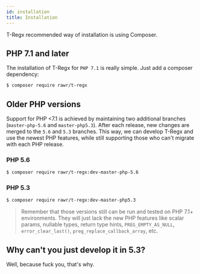 ```yaml
---
id: installation
title: Installation
---
```


T-Regx recommended way of installation is using Composer.

## PHP 7.1 and later

The installation of T-Regx for `PHP 7.1` is really simple. Just add a composer dependency:

```bash
$ composer require rawr/t-regx
```

## Older PHP versions

Support for PHP <7.1 is achieved by maintaining two additional branches (`master-php-5.6` and `master-php5.3`).
After each release, new changes are merged to the `5.6` and `5.3` branches. This way, we can develop 
T-Regx and use the newest PHP features, while still supporting those who can't migrate with each PHP release.

### PHP 5.6

```bash
$ composer require rawr/t-regx:dev-master-php-5.6
```

### PHP 5.3

```bash
$ composer require rawr/t-regx:dev-master-php5.3
```

> Remember that those versions still can be run and tested on PHP 7.1+ environments. They will just lack the 
  new PHP features like scalar params, nullable types, return type hints, `PREG_EMPTY_AS_NULL`, 
  `error_clear_last()`, `preg_replace_callback_array`, etc.

## Why can't you just develop it in 5.3?

Well, because fuck you, that's why.

